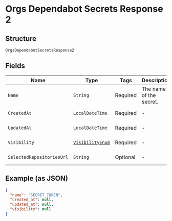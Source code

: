 
# Orgs Dependabot Secrets Response 2

## Structure

`OrgsDependabotSecretsResponse2`

## Fields

| Name | Type | Tags | Description | Getter | Setter |
|  --- | --- | --- | --- | --- | --- |
| `Name` | `String` | Required | The name of the secret. | String getName() | setName(String name) |
| `CreatedAt` | `LocalDateTime` | Required | - | LocalDateTime getCreatedAt() | setCreatedAt(LocalDateTime createdAt) |
| `UpdatedAt` | `LocalDateTime` | Required | - | LocalDateTime getUpdatedAt() | setUpdatedAt(LocalDateTime updatedAt) |
| `Visibility` | [`VisibilityEnum`](../../doc/models/visibility-enum.md) | Required | - | VisibilityEnum getVisibility() | setVisibility(VisibilityEnum visibility) |
| `SelectedRepositoriesUrl` | `String` | Optional | - | String getSelectedRepositoriesUrl() | setSelectedRepositoriesUrl(String selectedRepositoriesUrl) |

## Example (as JSON)

```json
{
  "name": "SECRET_TOKEN",
  "created_at": null,
  "updated_at": null,
  "visibility": null
}
```

